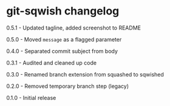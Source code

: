 # git-sqwish changelog
0.5.1 - Updated tagline, added screenshot to README

0.5.0 - Moved `message` as a flagged parameter

0.4.0 - Separated commit subject from body

0.3.1 - Audited and cleaned up code

0.3.0 - Renamed branch extension from squashed to sqwished

0.2.0 - Removed temporary branch step (legacy)

0.1.0 - Initial release
